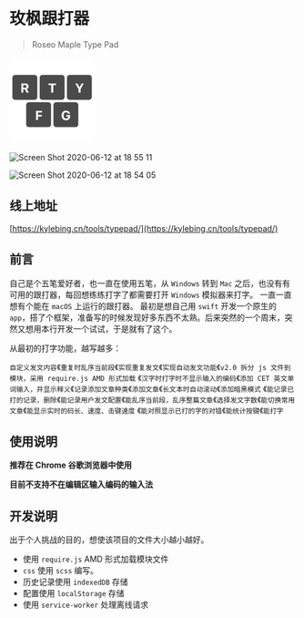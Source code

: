 # 玫枫跟打器
> Roseo Maple Type Pad

<img width="150" src="img/logo.png"/>


![Screen Shot 2020-06-12 at 18 55 11](https://user-images.githubusercontent.com/12215982/84495758-4fd07480-acde-11ea-884b-7da0645fd57b.png)

![Screen Shot 2020-06-12 at 18 54 05](https://user-images.githubusercontent.com/12215982/84495767-52cb6500-acde-11ea-9461-be512178c459.png)

## 线上地址

[https://kylebing.cn/tools/typepad/](https://kylebing.cn/tools/typepad/)

## 前言
自己是个五笔爱好者，也一直在使用五笔，从 `Windows` 转到 `Mac` 之后，也没有有可用的跟打器，每回想练练打字了都需要打开 `Windows` 模拟器来打字。
一直一直想有个能在 `macOS` 上运行的跟打器。
最初是想自己用 `swift` 开发一个原生的 `app`，搭了个框架，准备写的时候发现好多东西不太熟。后来突然的一个周末，突然又想用本行开发一个试试，于是就有了这个。

从最初的打字功能，越写越多：

`自定义发文内容`《`重复时乱序当前段`《`实现重复发文`《`实现自动发文功能`《`v2.0 拆分 js 文件到模块，采用 require.js AMD 形式加载` 
《`汉字时打字时不显示输入的编码`《`添加 CET 英文单词输入，并显示释义`《`记录添加文章种类`《`添加文章`《`长文本时自动滚动`《`添加暗黑模式` 
《`能记录已打的记录，删除`《`能记录用户发文配置`《`能乱序当前段，乱序整篇文章`《`选择发文字数`《`能切换常用文章`《`能显示实时的码长、速度、击键速度`
《`能对照显示已打的字的对错`《`能统计按键`《`能打字`


## 使用说明

__推荐在 Chrome 谷歌浏览器中使用__

__目前不支持不在编辑区输入编码的输入法__


## 开发说明

出于个人挑战的目的，想使该项目的文件大小越小越好。

 - 使用 `require.js` AMD 形式加载模块文件
 - `css` 使用 `scss` 编写。
 - 历史记录使用 `indexedDB` 存储
 - 配置使用 `localStorage` 存储
 - 使用 `service-worker` 处理离线请求